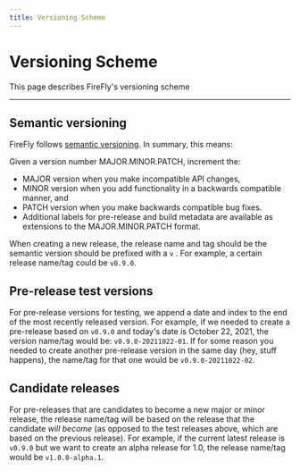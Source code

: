```yaml
---
title: Versioning Scheme
---
```


# Versioning Scheme

This page describes FireFly's versioning scheme

---

## Semantic versioning

FireFly follows [semantic versioning](https://semver.org/). In summary, this means:

Given a version number MAJOR.MINOR.PATCH, increment the:

- MAJOR version when you make incompatible API changes,
- MINOR version when you add functionality in a backwards compatible manner, and
- PATCH version when you make backwards compatible bug fixes.
- Additional labels for pre-release and build metadata are available as extensions to the MAJOR.MINOR.PATCH format.

When creating a new release, the release name and tag should be the semantic version should be prefixed with a `v` . For example, a certain release name/tag could be `v0.9.0`.

## Pre-release test versions

For pre-release versions for testing, we append a date and index to the end of the most recently released version. For example, if we needed to create a pre-release based on `v0.9.0` and today's date is October 22, 2021, the version name/tag would be: `v0.9.0-20211022-01`. If for some reason you needed to create another pre-release version in the same day (hey, stuff happens), the name/tag for that one would be `v0.9.0-20211022-02`.

## Candidate releases

For pre-releases that are candidates to become a new major or minor release, the release name/tag will be based on the release that the candidate _will become_ (as opposed to the test releases above, which are based on the previous release). For example, if the current latest release is `v0.9.0` but we want to create an alpha release for 1.0, the release name/tag would be `v1.0.0-alpha.1`.
